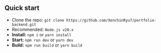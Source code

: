 ## Quick start

- Clone the repo: `git clone https://github.com/XenchinRyu7/portfolio-backend.git`
- Recommended: `Node.js v20.x`
- **Install:** `npm i` or `yarn install`
- **Start:** `npm run dev` or `yarn dev`
- **Build:** `npm run build` or `yarn build`
